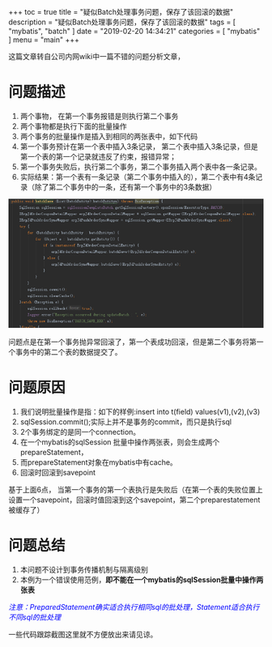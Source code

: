 +++
toc = true
title = "疑似Batch处理事务问题，保存了该回滚的数据"
description = "疑似Batch处理事务问题，保存了该回滚的数据"
tags = [
	"mybatis",
	"batch"
]
date = "2019-02-20 14:34:21"
categories = [
    "mybatis"
]
menu = "main"
+++

这篇文章转自公司内网wiki中一篇不错的问题分析文章，

# 问题描述

1. 两个事物， 在第一个事务报错是则执行第二个事务
2. 两个事物都是执行下面的批量操作
3. 两个事务的批量操作是插入到相同的两张表中，如下代码
4. 第一个事务预计在第一个表中插入3条记录， 第二个表中插入3条记录，但是第一个表的第一个记录就违反了约束，报错异常；
5. 第一个事务失败后，执行第二个事务，第二个事务插入两个表中各一条记录。
6. 实际结果：第一个表有一条记录（第二个事务中插入的），第二个表中有4条记录（除了第二个事务中的一条，还有第一个事务中的3条数据）

![](/img/mybatis-batch/1.png)

问题点是在第一个事务抛异常回滚了，第一个表成功回滚，但是第二个事务将第一个事务中的第二个表的数据提交了。

# 问题原因

1. 我们说明批量操作是指：如下的样例:insert into t(field) values(v1),(v2),(v3)
2. sqlSession.commit();实际上并不是事务的commit，而只是执行sql
3. 2个事务绑定的是同一个connection。
4. 在一个mybatis的sqlSession 批量中操作两张表，则会生成两个prepareStatement，
5. 而prepareStatement对象在mybatis中有cache。
6. 回滚时回滚到savepoint

基于上面6点， 当第一个事务的第一个表执行是失败后（在第一个表的失败位置上设置一个savepoint，回滚时值回滚到这个savepoint，第二个preparestatement被缓存了）

# 问题总结

1. 本问题不设计到事务传播机制与隔离级别
2. 本例为一个错误使用范例，**即不能在一个mybatis的sqlSession批量中操作两张表**

<span style="color:blue">*注意：PreparedStatement确实适合执行相同sql的批处理，Statement适合执行不同sql的批处理*</span>

一些代码跟踪截图这里就不方便放出来请见谅。



